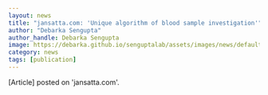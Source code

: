```yaml
---
layout: news
title: "jansatta.com: 'Unique algorithm of blood sample investigation'"
author: "Debarka Sengupta"
author_handle: Debarka Sengupta
image: https://debarka.github.io/senguptalab/assets/images/news/default-news.png
category: news
tags: [publication]
---
```


[Article] posted on 'jansatta.com'.

[DropClust]: https://www.jansatta.com/national/jansatta-samvad-vishesh-column-research-the-unique-algorithm-of-blood-sample-investigation/866078/?fbclid=IwAR1K5rxGG-vwKN7llnrzPi9In-fFYe37ZTlkTjYGxAi9fNYWU4p22Qw5-1k
